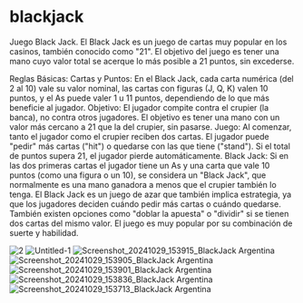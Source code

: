 # blackjack
 Juego Black Jack.
 El Black Jack es un juego de cartas muy popular en los casinos, también conocido como "21". El objetivo del juego es tener una mano cuyo valor total se acerque lo más posible a 21 puntos, sin excederse.

Reglas Básicas:
Cartas y Puntos: En el Black Jack, cada carta numérica (del 2 al 10) vale su valor nominal, las cartas con figuras (J, Q, K) valen 10 puntos, y el As puede valer 1 u 11 puntos, dependiendo de lo que más beneficie al jugador.
Objetivo: El jugador compite contra el crupier (la banca), no contra otros jugadores. El objetivo es tener una mano con un valor más cercano a 21 que la del crupier, sin pasarse.
Juego: Al comenzar, tanto el jugador como el crupier reciben dos cartas. El jugador puede "pedir" más cartas ("hit") o quedarse con las que tiene ("stand"). Si el total de puntos supera 21, el jugador pierde automáticamente.
Black Jack: Si en las dos primeras cartas el jugador tiene un As y una carta que vale 10 puntos (como una figura o un 10), se considera un "Black Jack", que normalmente es una mano ganadora a menos que el crupier también lo tenga.
El Black Jack es un juego de azar que también implica estrategia, ya que los jugadores deciden cuándo pedir más cartas o cuándo quedarse. También existen opciones como "doblar la apuesta" o "dividir" si se tienen dos cartas del mismo valor. El juego es muy popular por su combinación de suerte y habilidad.


![2](https://github.com/user-attachments/assets/38013007-445a-4344-9848-15c3ddc6fcf1)
![Untitled-1](https://github.com/user-attachments/assets/66991a51-c8d7-46ea-87f3-16cac9e94208)
![Screenshot_20241029_153915_BlackJack Argentina](https://github.com/user-attachments/assets/682ffc87-4f05-4ef8-81cb-44dd06caf4ca)
![Screenshot_20241029_153905_BlackJack Argentina](https://github.com/user-attachments/assets/6208e5c2-739d-4a2e-a7f7-220705ce5b2a)
![Screenshot_20241029_153901_BlackJack Argentina](https://github.com/user-attachments/assets/0a25f12c-524e-42ad-a2cf-86a0b62eed25)
![Screenshot_20241029_153836_BlackJack Argentina](https://github.com/user-attachments/assets/f2c7983e-d844-4868-89fa-71670b3ece22)
![Screenshot_20241029_153713_BlackJack Argentina](https://github.com/user-attachments/assets/4d0a1808-452c-406f-aa3f-ce832eea30f8)

